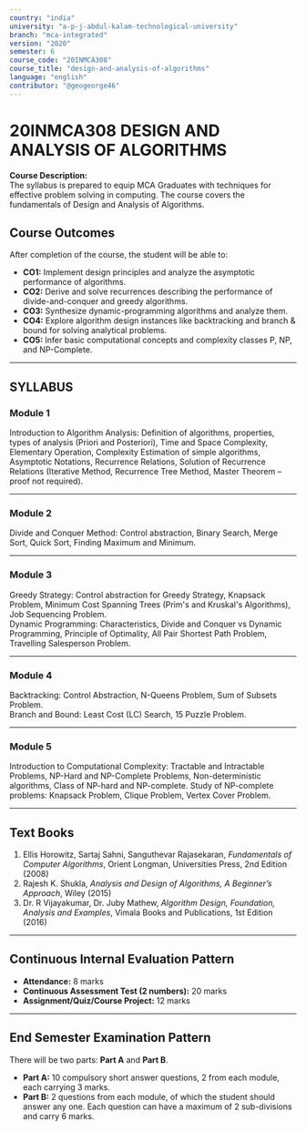 ```yaml
---
country: "india"
university: "a-p-j-abdul-kalam-technological-university"
branch: "mca-integrated"
version: "2020"
semester: 6
course_code: "20INMCA308"
course_title: "design-and-analysis-of-algorithms"
language: "english"
contributor: "@geogeorge46"
---
```


# 20INMCA308 DESIGN AND ANALYSIS OF ALGORITHMS

**Course Description:**  
The syllabus is prepared to equip MCA Graduates with techniques for effective problem solving in computing. The course covers the fundamentals of Design and Analysis of Algorithms.

## Course Outcomes

After completion of the course, the student will be able to:

- **CO1:** Implement design principles and analyze the asymptotic performance of algorithms.  
- **CO2:** Derive and solve recurrences describing the performance of divide-and-conquer and greedy algorithms.  
- **CO3:** Synthesize dynamic-programming algorithms and analyze them.  
- **CO4:** Explore algorithm design instances like backtracking and branch & bound for solving analytical problems.  
- **CO5:** Infer basic computational concepts and complexity classes P, NP, and NP-Complete.

---

## SYLLABUS

### **Module 1**
Introduction to Algorithm Analysis: Definition of algorithms, properties, types of analysis (Priori and Posteriori), Time and Space Complexity, Elementary Operation, Complexity Estimation of simple algorithms, Asymptotic Notations, Recurrence Relations, Solution of Recurrence Relations (Iterative Method, Recurrence Tree Method, Master Theorem – proof not required).

---

### **Module 2**
Divide and Conquer Method: Control abstraction, Binary Search, Merge Sort, Quick Sort, Finding Maximum and Minimum.

---

### **Module 3**
Greedy Strategy: Control abstraction for Greedy Strategy, Knapsack Problem, Minimum Cost Spanning Trees (Prim's and Kruskal's Algorithms), Job Sequencing Problem.  
Dynamic Programming: Characteristics, Divide and Conquer vs Dynamic Programming, Principle of Optimality, All Pair Shortest Path Problem, Travelling Salesperson Problem.

---

### **Module 4**
Backtracking: Control Abstraction, N-Queens Problem, Sum of Subsets Problem.  
Branch and Bound: Least Cost (LC) Search, 15 Puzzle Problem.

---

### **Module 5**
Introduction to Computational Complexity: Tractable and Intractable Problems, NP-Hard and NP-Complete Problems, Non-deterministic algorithms, Class of NP-hard and NP-complete. Study of NP-complete problems: Knapsack Problem, Clique Problem, Vertex Cover Problem.

---

## Text Books

1. Ellis Horowitz, Sartaj Sahni, Sanguthevar Rajasekaran, *Fundamentals of Computer Algorithms*, Orient Longman, Universities Press, 2nd Edition (2008)  
2. Rajesh K. Shukla, *Analysis and Design of Algorithms, A Beginner’s Approach*, Wiley (2015)  
3. Dr. R Vijayakumar, Dr. Juby Mathew, *Algorithm Design, Foundation, Analysis and Examples*, Vimala Books and Publications, 1st Edition (2016)

---

## Continuous Internal Evaluation Pattern

- **Attendance:** 8 marks  
- **Continuous Assessment Test (2 numbers):** 20 marks  
- **Assignment/Quiz/Course Project:** 12 marks  

---

## End Semester Examination Pattern

There will be two parts: **Part A** and **Part B**.  
- **Part A:** 10 compulsory short answer questions, 2 from each module, each carrying 3 marks.  
- **Part B:** 2 questions from each module, of which the student should answer any one. Each question can have a maximum of 2 sub-divisions and carry 6 marks.
